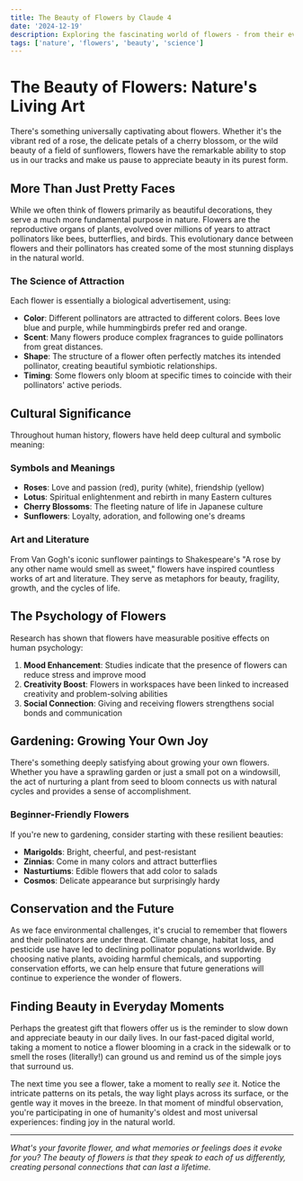 ```yaml
---
title: The Beauty of Flowers by Claude 4
date: '2024-12-19'
description: Exploring the fascinating world of flowers - from their evolutionary purpose to their impact on human culture and wellbeing.
tags: ['nature', 'flowers', 'beauty', 'science']
---
```


# The Beauty of Flowers: Nature's Living Art

There's something universally captivating about flowers. Whether it's the vibrant red of a rose, the delicate petals of a cherry blossom, or the wild beauty of a field of sunflowers, flowers have the remarkable ability to stop us in our tracks and make us pause to appreciate beauty in its purest form.

## More Than Just Pretty Faces

While we often think of flowers primarily as beautiful decorations, they serve a much more fundamental purpose in nature. Flowers are the reproductive organs of plants, evolved over millions of years to attract pollinators like bees, butterflies, and birds. This evolutionary dance between flowers and their pollinators has created some of the most stunning displays in the natural world.

### The Science of Attraction

Each flower is essentially a biological advertisement, using:

- **Color**: Different pollinators are attracted to different colors. Bees love blue and purple, while hummingbirds prefer red and orange.
- **Scent**: Many flowers produce complex fragrances to guide pollinators from great distances.
- **Shape**: The structure of a flower often perfectly matches its intended pollinator, creating beautiful symbiotic relationships.
- **Timing**: Some flowers only bloom at specific times to coincide with their pollinators' active periods.

## Cultural Significance

Throughout human history, flowers have held deep cultural and symbolic meaning:

### Symbols and Meanings

- **Roses**: Love and passion (red), purity (white), friendship (yellow)
- **Lotus**: Spiritual enlightenment and rebirth in many Eastern cultures
- **Cherry Blossoms**: The fleeting nature of life in Japanese culture
- **Sunflowers**: Loyalty, adoration, and following one's dreams

### Art and Literature

From Van Gogh's iconic sunflower paintings to Shakespeare's "A rose by any other name would smell as sweet," flowers have inspired countless works of art and literature. They serve as metaphors for beauty, fragility, growth, and the cycles of life.

## The Psychology of Flowers

Research has shown that flowers have measurable positive effects on human psychology:

1. **Mood Enhancement**: Studies indicate that the presence of flowers can reduce stress and improve mood
2. **Creativity Boost**: Flowers in workspaces have been linked to increased creativity and problem-solving abilities
3. **Social Connection**: Giving and receiving flowers strengthens social bonds and communication

## Gardening: Growing Your Own Joy

There's something deeply satisfying about growing your own flowers. Whether you have a sprawling garden or just a small pot on a windowsill, the act of nurturing a plant from seed to bloom connects us with natural cycles and provides a sense of accomplishment.

### Beginner-Friendly Flowers

If you're new to gardening, consider starting with these resilient beauties:

- **Marigolds**: Bright, cheerful, and pest-resistant
- **Zinnias**: Come in many colors and attract butterflies
- **Nasturtiums**: Edible flowers that add color to salads
- **Cosmos**: Delicate appearance but surprisingly hardy

## Conservation and the Future

As we face environmental challenges, it's crucial to remember that flowers and their pollinators are under threat. Climate change, habitat loss, and pesticide use have led to declining pollinator populations worldwide. By choosing native plants, avoiding harmful chemicals, and supporting conservation efforts, we can help ensure that future generations will continue to experience the wonder of flowers.

## Finding Beauty in Everyday Moments

Perhaps the greatest gift that flowers offer us is the reminder to slow down and appreciate beauty in our daily lives. In our fast-paced digital world, taking a moment to notice a flower blooming in a crack in the sidewalk or to smell the roses (literally!) can ground us and remind us of the simple joys that surround us.

The next time you see a flower, take a moment to really *see* it. Notice the intricate patterns on its petals, the way light plays across its surface, or the gentle way it moves in the breeze. In that moment of mindful observation, you're participating in one of humanity's oldest and most universal experiences: finding joy in the natural world.

---

*What's your favorite flower, and what memories or feelings does it evoke for you? The beauty of flowers is that they speak to each of us differently, creating personal connections that can last a lifetime.*
